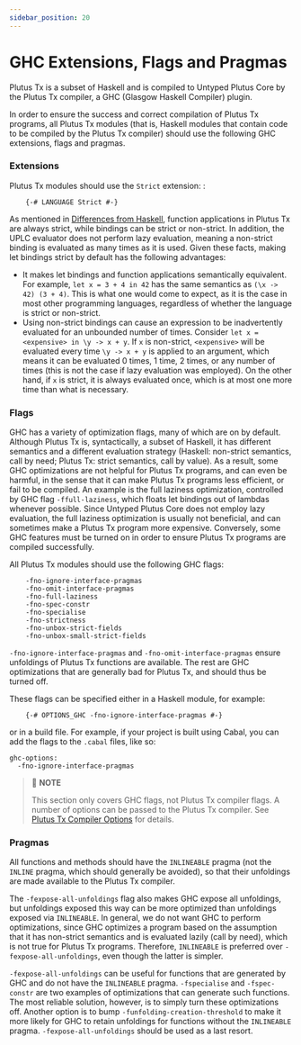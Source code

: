 ```yaml
---
sidebar_position: 20
---
```


# GHC Extensions, Flags and Pragmas

Plutus Tx is a subset of Haskell and is compiled to Untyped Plutus Core by the Plutus Tx compiler, a GHC (Glasgow Haskell Compiler) plugin.

In order to ensure the success and correct compilation of Plutus Tx programs, all Plutus Tx modules (that is, Haskell modules that contain code to be compiled by the Plutus Tx compiler) should use the following GHC extensions, flags and pragmas.

### Extensions

Plutus Tx modules should use the `Strict` extension: :
```
    {-# LANGUAGE Strict #-}
```

As mentioned in [Differences from Haskell](./differences-from-haskell.md), function applications in Plutus Tx are always strict, while bindings can be strict or non-strict.
In addition, the UPLC evaluator does not perform lazy evaluation, meaning a non-strict binding is evaluated as many times as it is used.
Given these facts, making let bindings strict by default has the following advantages:

- It makes let bindings and function applications semantically equivalent. For example, `let x = 3 + 4 in 42` has the same semantics as `(\x -> 42) (3 + 4)`.
This is what one would come to expect, as it is the case in most other programming languages, regardless of whether the language is strict or non-strict.
- Using non-strict bindings can cause an expression to be inadvertently evaluated for an unbounded number of times.
Consider `let x = <expensive> in \y -> x + y`.
If `x` is non-strict, `<expensive>` will be evaluated every time `\y -> x + y` is applied to an argument, which means it can be evaluated 0 times, 1 time, 2 times, or any number of times (this is not the case if lazy evaluation was employed).
On the other hand, if `x` is strict, it is always evaluated once, which is at most one more time than what is necessary.

### Flags

GHC has a variety of optimization flags, many of which are on by default.
Although Plutus Tx is, syntactically, a subset of Haskell, it has different semantics and a different evaluation strategy (Haskell: non-strict semantics, call by need; Plutus Tx: strict semantics, call by value). As a result, some GHC optimizations are not helpful for Plutus Tx programs, and can even be harmful, in the sense that it can make Plutus Tx programs less efficient, or fail to be compiled.
An example is the full laziness optimization, controlled by GHC flag `-ffull-laziness`, which floats let bindings out of lambdas whenever possible.
Since Untyped Plutus Core does not employ lazy evaluation, the full laziness optimization is usually not beneficial, and can sometimes make a Plutus Tx program more expensive.
Conversely, some GHC features must be turned on in order to ensure Plutus Tx programs are compiled successfully.

All Plutus Tx modules should use the following GHC flags:
```
    -fno-ignore-interface-pragmas
    -fno-omit-interface-pragmas
    -fno-full-laziness
    -fno-spec-constr
    -fno-specialise
    -fno-strictness
    -fno-unbox-strict-fields
    -fno-unbox-small-strict-fields
```

`-fno-ignore-interface-pragmas` and `-fno-omit-interface-pragmas` ensure unfoldings of Plutus Tx functions are available.
The rest are GHC optimizations that are generally bad for Plutus Tx, and should thus be turned off.

These flags can be specified either in a Haskell module, for example:
```
    {-# OPTIONS_GHC -fno-ignore-interface-pragmas #-}
```
or in a build file.
For example, if your project is built using Cabal, you can add the flags to the `.cabal` files, like so:

```
ghc-options:
  -fno-ignore-interface-pragmas
```

> :pushpin: **NOTE**
>
> This section only covers GHC flags, not Plutus Tx compiler flags.
> A number of options can be passed to the Plutus Tx compiler.
> See [Plutus Tx Compiler Options](../delve-deeper/plutus-tx-compiler-options.md) for details.

### Pragmas

All functions and methods should have the `INLINEABLE` pragma (not the `INLINE` pragma, which should generally be avoided), so that their unfoldings are made available to the Plutus Tx compiler.

The `-fexpose-all-unfoldings` flag also makes GHC expose all unfoldings, but unfoldings exposed this way can be more optimized than unfoldings exposed via `INLINEABLE`.
In general, we do not want GHC to perform optimizations, since GHC optimizes a program based on the assumption that it has non-strict semantics and is evaluated lazily (call by need), which is not true for Plutus Tx programs.
Therefore, `INLINEABLE` is preferred over `-fexpose-all-unfoldings`, even though the latter is simpler.

`-fexpose-all-unfoldings` can be useful for functions that are generated by GHC and do not have the `INLINEABLE` pragma.
`-fspecialise` and `-fspec-constr` are two examples of optimizations that can generate such functions.
The most reliable solution, however, is to simply turn these optimizations off.
Another option is to bump `-funfolding-creation-threshold` to make it more likely for GHC to retain unfoldings for functions without the `INLINEABLE` pragma.
`-fexpose-all-unfoldings` should be used as a last resort.
